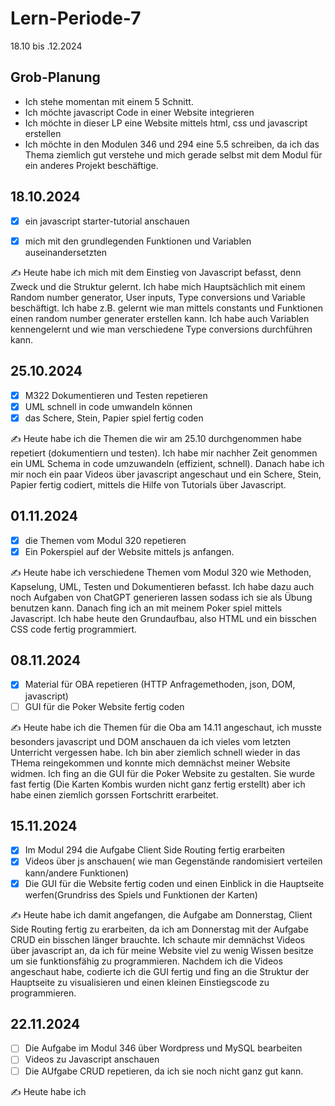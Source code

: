 # Lern-Periode-7

18.10 bis .12.2024

## Grob-Planung

- Ich stehe momentan mit einem 5 Schnitt.
- Ich möchte javascript Code in einer Website integrieren
- Ich möchte in dieser LP eine Website mittels html, css und javascript erstellen
- Ich möchte in den Modulen 346 und 294 eine 5.5 schreiben, da ich das Thema ziemlich gut verstehe und mich gerade selbst mit dem Modul für ein anderes Projekt beschäftige.

## 18.10.2024

- [x] ein javascript starter-tutorial anschauen
- [x] mich mit den grundlegenden Funktionen und Variablen auseinandersetzten


✍️ Heute habe ich mich mit dem Einstieg von Javascript befasst, denn Zweck und die Struktur gelernt. Ich habe mich Hauptsächlich mit einem Random number generator, User inputs, Type conversions und Variable beschäftigt. Ich habe z.B. gelernt wie man mittels constants und Funktionen einen random number generater erstellen kann. Ich habe auch Variablen kennengelernt und wie man verschiedene Type conversions durchführen kann.

## 25.10.2024

- [x] M322 Dokumentieren und Testen repetieren
- [x] UML schnell in code umwandeln können
- [x] das Schere, Stein, Papier spiel fertig coden

✍️ Heute habe ich die Themen die wir am 25.10 durchgenommen habe repetiert (dokumentiern und testen). Ich habe mir nachher Zeit genommen ein UML Schema in code umzuwandeln (effizient, schnell). Danach habe ich mir noch ein paar Videos über javascript angeschaut und ein Schere, Stein, Papier fertig codiert, mittels die Hilfe von Tutorials über Javascript.

## 01.11.2024

- [x] die Themen vom Modul 320 repetieren
- [x] Ein Pokerspiel auf der Website mittels js anfangen.

✍️ Heute habe ich verschiedene Themen vom Modul 320 wie Methoden, Kapselung, UML, Testen und Dokumentieren befasst. Ich habe dazu auch noch Aufgaben von ChatGPT generieren lassen sodass ich sie als Übung benutzen kann. Danach fing ich an mit meinem Poker spiel mittels Javascript. Ich habe heute den Grundaufbau, also HTML und ein bisschen CSS code fertig programmiert.

## 08.11.2024

- [x] Material für OBA repetieren (HTTP Anfragemethoden, json, DOM, javascript)
- [ ] GUI für die Poker Website fertig coden

✍️ Heute habe ich die Themen für die Oba am 14.11 angeschaut, ich musste besonders javascript und DOM anschauen da ich vieles vom letzten Unterricht vergessen habe. Ich bin aber ziemlich schnell wieder in das THema reingekommen und konnte mich demnächst meiner Website widmen. Ich fing an die GUI für die Poker Website zu gestalten. Sie wurde fast fertig (Die Karten Kombis wurden nicht ganz fertig erstellt) aber ich habe einen ziemlich gorssen Fortschritt erarbeitet.

## 15.11.2024

- [x] Im Modul 294 die Aufgabe Client Side Routing fertig erarbeiten
- [x] Videos über js anschauen( wie man Gegenstände randomisiert verteilen kann/andere Funktionen)
- [x] Die GUI für die Website fertig coden und einen Einblick in die Hauptseite werfen(Grundriss des Spiels und Funktionen der Karten)

✍️ Heute habe ich damit angefangen, die Aufgabe am Donnerstag, Client Side Routing fertig zu erarbeiten, da ich am Donnerstag mit der Aufgabe CRUD ein bisschen länger brauchte. Ich schaute mir demnächst Videos über javascript an, da ich für meine Website viel zu wenig Wissen besitze um sie funktionsfähig zu programmieren. Nachdem ich die Videos angeschaut habe, codierte ich die GUI fertig und fing an die Struktur der Hauptseite zu visualisieren und einen kleinen Einstiegscode zu programmieren.

## 22.11.2024

- [ ] Die Aufgabe im Modul 346 über Wordpress und MySQL bearbeiten 
- [ ] Videos zu Javascript anschauen
- [ ] Die AUfgabe CRUD repetieren, da ich sie noch nicht ganz gut kann.

✍️ Heute habe ich



